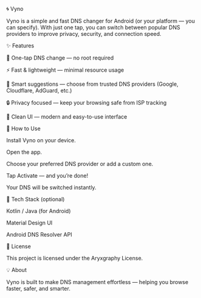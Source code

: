 🌀 Vyno

Vyno is a simple and fast DNS changer for Android (or your platform — you can specify).
With just one tap, you can switch between popular DNS providers to improve privacy, security, and connection speed.

✨ Features

🔁 One-tap DNS change — no root required

⚡ Fast & lightweight — minimal resource usage

🧠 Smart suggestions — choose from trusted DNS providers (Google, Cloudflare, AdGuard, etc.)

🔒 Privacy focused — keep your browsing safe from ISP tracking

🎨 Clean UI — modern and easy-to-use interface

🚀 How to Use

Install Vyno on your device.

Open the app.

Choose your preferred DNS provider or add a custom one.

Tap Activate — and you’re done!

Your DNS will be switched instantly.

🧩 Tech Stack (optional)

Kotlin / Java (for Android)

Material Design UI

Android DNS Resolver API

📄 License

This project is licensed under the Aryxgraphy License.

💡 About

Vyno is built to make DNS management effortless — helping you browse faster, safer, and smarter.
